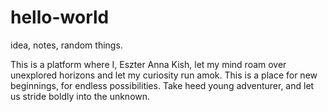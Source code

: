 # hello-world
idea, notes, random things.

This is a platform where I, Eszter Anna Kish, let my mind roam over unexplored horizons and let my curiosity run amok. This is a place for new beginnings, for endless possibilities. Take heed young adventurer, and let us stride boldly into the unknown.
